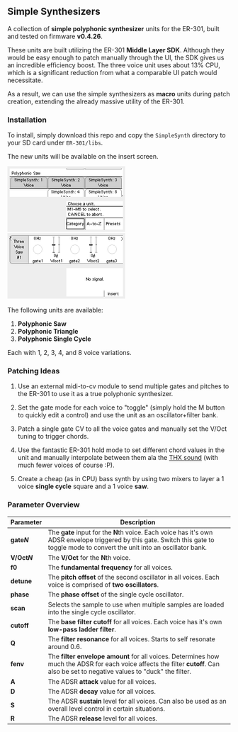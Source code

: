 ## Simple Synthesizers

A collection of **simple polyphonic synthesizer** units for the ER-301, built and tested on firmware **v0.4.26**.

These units are built utilizing the ER-301 **Middle Layer SDK**. Although they would be easy enough to patch manually through the UI, the SDK gives us an incredible efficiency boost. The three voice unit uses about 13% CPU, which is a significant reduction from what a comparable UI patch would necessitate.

As a result, we can use the simple synthesizers as **macro** units during patch creation, extending the already massive utility of the ER-301.

### Installation
To install, simply download this repo and copy the `SimpleSynth` directory to your SD card under `ER-301/libs`.

The new units will be available on the insert screen.

![](screenshots/SimpleSynthInsert.png)
![](screenshots/SimpleSynthLoaded.png)

The following units are available:

1. **Polyphonic Saw**
2. **Polyphonic Triangle**
3. **Polyphonic Single Cycle**

Each with 1, 2, 3, 4, and 8 voice variations.

### Patching Ideas

1. Use an external midi-to-cv module to send multiple gates and pitches to the ER-301 to use it as a true polyphonic synthesizer.

2. Set the gate mode for each voice to "toggle" (simply hold the M button to quickly edit a control) and use the unit as an oscillator+filter bank.

3. Patch a single gate CV to all the voice gates and manually set the V/Oct tuning to trigger chords.

4. Use the fantastic ER-301 hold mode to set different chord values in the unit and manually interpolate between them ala the [THX sound](https://www.youtube.com/watch?v=FWkJ86JqlPA) (with much fewer voices of course :P).

5. Create a cheap (as in CPU) bass synth by using two mixers to layer a 1 voice **single cycle** square and a 1 voice **saw**.


### Parameter Overview

Parameter | Description
--------- | -----------
**gate*N*** | The **gate** input for the **N**th voice. Each voice has it's own ADSR envelope triggered by this gate. Switch this gate to toggle mode to convert the unit into an oscillator bank.
**V/Oct*N*** | The **V/Oct** for the **N**th voice.
**f0** | The **fundamental frequency** for all voices.
**detune** | The **pitch offset** of the second oscillator in all voices. Each voice is comprised of **two oscillators**.
**phase** | The **phase offset** of the single cycle oscillator.
**scan** | Selects the sample to use when multiple samples are loaded into the single cycle oscillator.
**cutoff** | The **base filter cutoff** for all voices. Each voice has it's own **low-pass ladder filter**.
**Q** | The **filter resonance** for all voices. Starts to self resonate around 0.6.
**fenv** | The **filter envelope amount** for all voices. Determines how much the ADSR for each voice affects the filter **cutoff**. Can also be set to negative values to "duck" the filter.
**A** | The ADSR **attack** value for all voices.
**D** | The ADSR **decay** value for all voices.
**S** | The ADSR **sustain** level for all voices. Can also be used as an overall level control in certain situations.
**R** | The ADSR **release** level for all voices.
